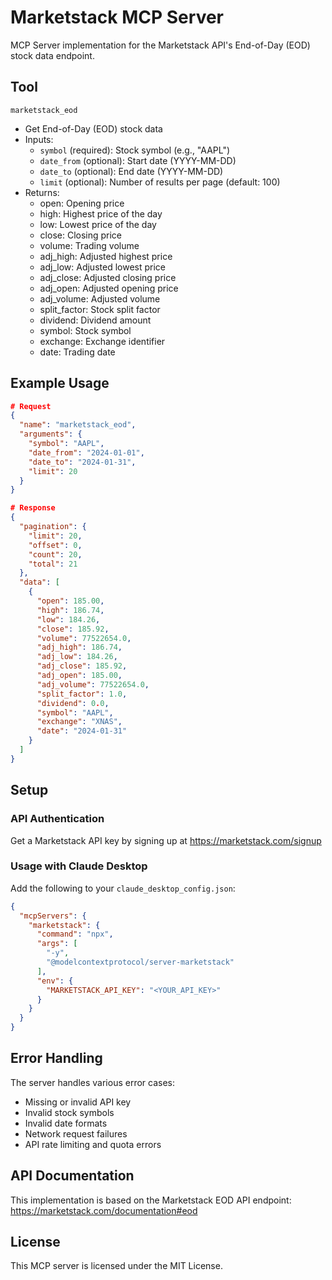 # Marketstack MCP Server

MCP Server implementation for the Marketstack API's End-of-Day (EOD) stock data endpoint.

## Tool

`marketstack_eod`
- Get End-of-Day (EOD) stock data
- Inputs:
  - `symbol` (required): Stock symbol (e.g., "AAPL")
  - `date_from` (optional): Start date (YYYY-MM-DD)
  - `date_to` (optional): End date (YYYY-MM-DD)
  - `limit` (optional): Number of results per page (default: 100)
- Returns:
  - open: Opening price
  - high: Highest price of the day
  - low: Lowest price of the day
  - close: Closing price
  - volume: Trading volume
  - adj_high: Adjusted highest price
  - adj_low: Adjusted lowest price
  - adj_close: Adjusted closing price
  - adj_open: Adjusted opening price
  - adj_volume: Adjusted volume
  - split_factor: Stock split factor
  - dividend: Dividend amount
  - symbol: Stock symbol
  - exchange: Exchange identifier
  - date: Trading date

## Example Usage

```json
# Request
{
  "name": "marketstack_eod",
  "arguments": {
    "symbol": "AAPL",
    "date_from": "2024-01-01",
    "date_to": "2024-01-31",
    "limit": 20
  }
}

# Response
{
  "pagination": {
    "limit": 20,
    "offset": 0,
    "count": 20,
    "total": 21
  },
  "data": [
    {
      "open": 185.00,
      "high": 186.74,
      "low": 184.26,
      "close": 185.92,
      "volume": 77522654.0,
      "adj_high": 186.74,
      "adj_low": 184.26,
      "adj_close": 185.92,
      "adj_open": 185.00,
      "adj_volume": 77522654.0,
      "split_factor": 1.0,
      "dividend": 0.0,
      "symbol": "AAPL",
      "exchange": "XNAS",
      "date": "2024-01-31"
    }
  ]
}
```

## Setup

### API Authentication
Get a Marketstack API key by signing up at https://marketstack.com/signup

### Usage with Claude Desktop

Add the following to your `claude_desktop_config.json`:

```json
{
  "mcpServers": {
    "marketstack": {
      "command": "npx",
      "args": [
        "-y",
        "@modelcontextprotocol/server-marketstack"
      ],
      "env": {
        "MARKETSTACK_API_KEY": "<YOUR_API_KEY>"
      }
    }
  }
}
```

## Error Handling

The server handles various error cases:
- Missing or invalid API key
- Invalid stock symbols
- Invalid date formats
- Network request failures
- API rate limiting and quota errors

## API Documentation

This implementation is based on the Marketstack EOD API endpoint:
https://marketstack.com/documentation#eod

## License

This MCP server is licensed under the MIT License.
